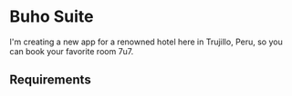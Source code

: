 # Buho Suite
I'm creating a new app for a renowned hotel here in Trujillo, Peru, so you can book your favorite room 7u7.

## Requirements

